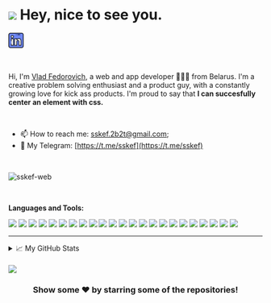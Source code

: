 <h1><img src="https://emojis.slackmojis.com/emojis/images/1531849430/4246/blob-sunglasses.gif?1531849430" width="30"/> Hey, nice to see you.</h1>

<p align="left">
<a href="https://www.linkedin.com/in/vlad-fedorovich-390802260/" target="_blank"><img height="30" src="https://raw.githubusercontent.com/AbhishekMaira10/AbhishekMaira10/master/linkedin.png?raw=true"></a>&nbsp;&nbsp;&nbsp;&nbsp;&nbsp;
</p>

<br>

Hi, I'm [Vlad Fedorovich](https://t.me/sskef), a web and app developer 👨🏻‍💻 from Belarus. I'm a creative problem solving enthusiast and a product guy, with a constantly growing love for kick ass products. I'm proud to say that **I can succesfully center an element with css.**

<br>

 - 📫 How to reach me: [sskef.2b2t@gmail.com](mailto:sskef.2b2t@gmail.com);
 - 🔗 My Telegram: [https://t.me/sskef](https://t.me/sskef)
 
 <br>

 <p align="left"> <img src="https://komarev.com/ghpvc/?username=sskef-web" alt="sskef-web" /> </p>
 
 </br>

**Languages and Tools:**
<br>

<div>
<img height="50" src="https://cdn.jsdelivr.net/gh/devicons/devicon@latest/icons/fedora/fedora-plain.svg" />
<img height="50" src="https://cdn.jsdelivr.net/gh/devicons/devicon@latest/icons/linux/linux-original.svg" />
<img height="50" src="https://cdn.jsdelivr.net/gh/devicons/devicon@latest/icons/html5/html5-original.svg" />
<img height="50" src="https://cdn.jsdelivr.net/gh/devicons/devicon@latest/icons/css3/css3-original.svg" />
<img height="50" src="https://cdn.jsdelivr.net/gh/devicons/devicon@latest/icons/javascript/javascript-original.svg" />
<img height="50" src="https://cdn.jsdelivr.net/gh/devicons/devicon@latest/icons/dart/dart-plain-wordmark.svg" />
<img height="50" src="https://cdn.jsdelivr.net/gh/devicons/devicon@latest/icons/flutter/flutter-original.svg" />
<img height="50" src="https://cdn.jsdelivr.net/gh/devicons/devicon@latest/icons/gradle/gradle-original.svg" />
<img height="50" src="https://cdn.jsdelivr.net/gh/devicons/devicon@latest/icons/androidstudio/androidstudio-original.svg" />
<img height="50" src="https://cdn.jsdelivr.net/gh/devicons/devicon@latest/icons/visualstudio/visualstudio-original.svg" />
<img height="50" src="https://cdn.jsdelivr.net/gh/devicons/devicon@latest/icons/vscode/vscode-original.svg" />
<img height="50" src="https://cdn.jsdelivr.net/gh/devicons/devicon@latest/icons/microsoftsqlserver/microsoftsqlserver-original.svg" />
<img height="50" src="https://cdn.jsdelivr.net/gh/devicons/devicon@latest/icons/csharp/csharp-original.svg" />
<img height="50" src="https://cdn.jsdelivr.net/gh/devicons/devicon@latest/icons/dot-net/dot-net-original.svg" />
<img height="50" src="https://cdn.jsdelivr.net/gh/devicons/devicon@latest/icons/figma/figma-original.svg" />
<img height="50" src="https://cdn.jsdelivr.net/gh/devicons/devicon@latest/icons/filezilla/filezilla-original.svg" />
<img height="50" src="https://cdn.jsdelivr.net/gh/devicons/devicon@latest/icons/git/git-original.svg" />
<img height="50" src="https://cdn.jsdelivr.net/gh/devicons/devicon@latest/icons/json/json-original.svg" />
<img height="50" src="https://cdn.jsdelivr.net/gh/devicons/devicon@latest/icons/npm/npm-original-wordmark.svg" />
<img height="50" src="https://cdn.jsdelivr.net/gh/devicons/devicon@latest/icons/postman/postman-original.svg" />
<img height="50" src="https://cdn.jsdelivr.net/gh/devicons/devicon@latest/icons/typescript/typescript-original.svg" />
<img height="50" src="https://cdn.jsdelivr.net/gh/devicons/devicon@latest/icons/vuejs/vuejs-original.svg" />
<img height="50" src="https://cdn.jsdelivr.net/gh/devicons/devicon@latest/icons/wordpress/wordpress-plain.svg" />
</div>

---

<details>
<summary>📈 My GitHub Stats</summary>

<p align="center"> <img src="https://github-readme-stats.vercel.app/api?username=sskef-web&show_icons=true&theme=gotham" alt="sskef-web" />

</details>

</br>

<a href="https://github.com/sskef-web/achieveclubmobileclient" target="_blank">
  <img align="center" src="https://github-readme-stats.vercel.app/api/pin/?username=sskef-web&repo=achieveclubmobileclient&theme=dracula" />
</a>
<div align="center">

### Show some ❤️ by starring some of the repositories!
</div>
